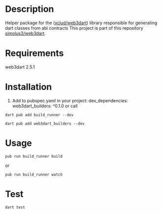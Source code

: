 # Description

Helper package for the ([xclud/web3dart](https://github.com/xclud/web3dart)) library responsible for generating dart classes from abi contracts
This project is part of this repository [simolus3/web3dart](https://github.com/simolus3/web3dart).


# Requirements

web3dart 2.5.1

# Installation

1. Add to pubspec.yaml in your project: dev_dependencies: web3dart_builders: ^0.1.0 or call

```shell
dart pub add build_runner --dev
```
    
```shell
dart pub add web3dart_builders --dev
```

# Usage
```shell
pub run build_runner build
```

or
```shell
pub run build_runner watch
```

# Test
```shell
dart test
```
